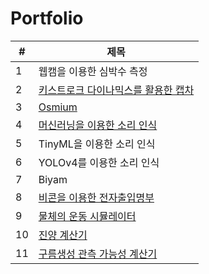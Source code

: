 # Portfolio

| #  | 제목 |
|----|------|
| 1  | 웹캠을 이용한 심박수 측정 | 
| 2  | [키스트로크 다이나믹스를 활용한 캡차](https://github.com/sangwon090/keystroke-captcha/) | 
| 3  | [Osmium](https://github.com/sangwon090/osmium) | 
| 4  | [머신러닝을 이용한 소리 인식](https://github.com/sangwon090/Portfolio/tree/main/ml-sound-classification) | 
| 5  | TinyML을 이용한 소리 인식 | 
| 6  | YOLOv4를 이용한 소리 인식 |
| 7  | Biyam |
| 8  | [비콘을 이용한 전자출입명부](https://github.com/sangwon090/Portfolio/tree/main/beacon-visitor-log) |
| 9  | [물체의 운동 시뮬레이터](https://github.com/sangwon090/Portfolio/tree/main/physics-simulator) | 
| 10 | [진양 계산기](https://github.com/sangwon090/Portfolio/tree/main/epicenter-visualizer) | 
| 11 | [구름생성 관측 가능성 계산기](https://github.com/sangwon090/Portfolio/tree/main/lifted-condensation-level) | 